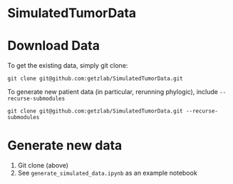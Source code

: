 # SimulatedTumorData

# Download Data

To get the existing data, simply git clone:
```
git clone git@github.com:getzlab/SimulatedTumorData.git
```

To generate new patient data (in particular, rerunning phylogic), include `--recurse-submodules`

```
git clone git@github.com:getzlab/SimulatedTumorData.git --recurse-submodules
```
# Generate new data

1. Git clone (above)
2. See `generate_simulated_data.ipynb` as an example notebook
